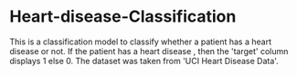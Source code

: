# Heart-disease-Classification
This is a classification model to classify whether a patient has a heart disease or not.
If the patient has a heart disease , then the 'target' column displays 1 else 0.
The dataset was taken from 'UCI Heart Disease Data'.
